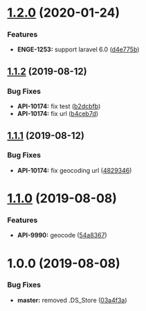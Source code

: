 # [1.2.0](https://github.com/lawnstarter/geocoding-sdk-php/compare/1.1.2...1.2.0) (2020-01-24)


### Features

* **ENGE-1253:** support laravel 6.0 ([d4e775b](https://github.com/lawnstarter/geocoding-sdk-php/commit/d4e775b))

## [1.1.2](https://github.com/lawnstarter/geocoding-sdk-php/compare/1.1.1...1.1.2) (2019-08-12)


### Bug Fixes

* **API-10174:** fix test ([b2dcbfb](https://github.com/lawnstarter/geocoding-sdk-php/commit/b2dcbfb))
* **API-10174:** fix url ([b4ceb7d](https://github.com/lawnstarter/geocoding-sdk-php/commit/b4ceb7d))

## [1.1.1](https://github.com/lawnstarter/geocoding-sdk-php/compare/1.1.0...1.1.1) (2019-08-12)


### Bug Fixes

* **API-10174:** fix geocoding url ([4829346](https://github.com/lawnstarter/geocoding-sdk-php/commit/4829346))

# [1.1.0](https://github.com/lawnstarter/geocoding-sdk-php/compare/1.0.0...1.1.0) (2019-08-08)


### Features

* **API-9990:** geocode ([54a8367](https://github.com/lawnstarter/geocoding-sdk-php/commit/54a8367))

# 1.0.0 (2019-08-08)


### Bug Fixes

* **master:** removed .DS_Store ([03a4f3a](https://github.com/lawnstarter/geocoding-sdk-php/commit/03a4f3a))

